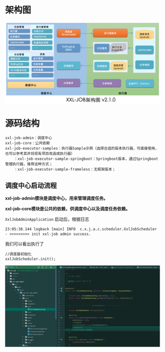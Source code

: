 # 架构图

![输入图片说明](images/XXL-JOB%E6%BA%90%E7%A0%81%E8%A7%A3%E6%9E%90/img_Qohm.png)

# 源码结构

```
xxl-job-admin：调度中心
xxl-job-core：公共依赖
xxl-job-executor-samples：执行器Sample示例（选择合适的版本执行器，可直接使用，也可以参考其并将现有项目改造成执行器）
    ：xxl-job-executor-sample-springboot：Springboot版本，通过Springboot管理执行器，推荐这种方式；
    ：xxl-job-executor-sample-frameless：无框架版本；
```

## 调度中心启动流程

**xxl-job-admin模块是调度中心，用来管理调度任务。**

**xxl-job-core模块是公共的依赖，供调度中心以及调度任务依赖。**

`XxlJobAdminApplication` 启动后，根据日志

```
23:05:38.144 logback [main] INFO  c.x.j.a.c.scheduler.XxlJobScheduler - >>>>>>>>> init xxl-job admin success.
```

我们可以看出执行了

```
//调度器初始化
xxlJobScheduler.init();
```

![image-20230919230948353](images/XXL-JOB%E6%BA%90%E7%A0%81%E8%A7%A3%E6%9E%90/image-20230919230948353.png)
